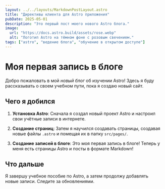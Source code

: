 ```yaml
---
layout: ../../layouts/MarkdownPostLayout.astro
title: "Директивы клиента для Astro приложения"
pubDate: 2025-05-01
description: "Это первый пост моего нового Astro блога."
image:
  url: "https://docs.astro.build/assets/rose.webp"
  alt: "Логотип Astro на тёмном фоне с розовым свечением."
tags: ["astro", "ведение блога", "обучение в открытом доступе"]
---
```


# Моя первая запись в блоге

Добро пожаловать в мой _новый блог_ об изучении Astro! Здесь я буду рассказывать о своем учебном пути, пока я создаю новый сайт.

## Чего я добился

1. **Установка Astro**: Сначала я создал новый проект Astro и настроил свои учётные записи в интернете.

2. **Создание страниц**: Затем я научился создавать страницы, создавая новые файлы `.astro` и помещая их в папку `src/pages/`.

3. **Создание записей в блоге**: Это моя первая запись в блоге! Теперь у меня есть страницы Astro и посты в формате Markdown!

## Что дальше

Я завершу учебное пособие по Astro, а затем продолжу добавлять новые записи. Следите за обновлениями.
